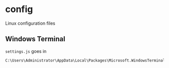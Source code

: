 # config
Linux configuration files


## Windows Terminal
```settings.js``` goes in
```
C:\Users\Administrator\AppData\Local\Packages\Microsoft.WindowsTerminal\LocalState
```
